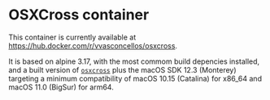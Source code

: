 # OSXCross container

This container is currently available at https://hub.docker.com/r/vvasconcellos/osxcross.

It is based on alpine 3.17, with the most commom build depencies installed, and a built version of [`osxcross`](https://github.com/tpoechtrager/osxcross) plus the macOS SDK 12.3 (Monterey) targeting a minimum compatibility of macOS 10.15 (Catalina) for x86_64 and macOS 11.0 (BigSur) for arm64.
